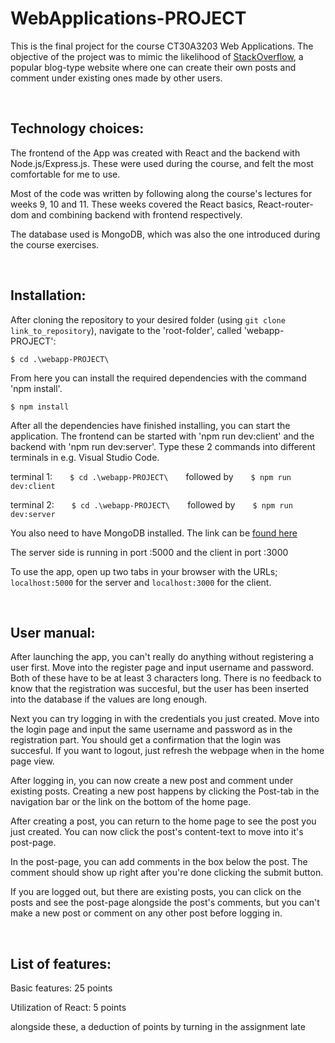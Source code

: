 # WebApplications-PROJECT

This is the final project for the course CT30A3203 Web Applications.
The objective of the project was to mimic the likelihood of [StackOverflow](https://stackoverflow.com/), a popular blog-type website where one can create their own posts and comment under 
existing ones made by other users.


<br />


## Technology choices:

The frontend of the App was created with React and the backend with Node.js/Express.js. These were used during the course, and felt the most comfortable for me to use.

Most of the code was written by following along the course's lectures for weeks 9, 10 and 11. These 
weeks covered the React basics, React-router-dom and combining backend with frontend respectively.

The database used is MongoDB, which was also the one introduced during the course exercises.


<br />


## Installation:

After cloning the repository to your desired folder (using ```git clone link_to_repository```), navigate to the 'root-folder', called 'webapp-PROJECT':
```
$ cd .\webapp-PROJECT\
```
From here you can install the required dependencies with the command 'npm install'.
```
$ npm install
```
After all the dependencies have finished installing, you can start the application. The frontend can be started with 'npm run dev:client' and the backend 
with 'npm run dev:server'. Type these 2 commands into different terminals in e.g. Visual Studio Code.

terminal 1:  `$ cd .\webapp-PROJECT\`  followed by  ```$ npm run dev:client```

terminal 2:  `$ cd .\webapp-PROJECT\`  followed by  ```$ npm run dev:server```


You also need to have MongoDB installed. The link can be [found here](https://www.mongodb.com/try/download/community)

The server side is running in port :5000 and the client in port :3000

To use the app, open up two tabs in your browser with the URLs; ```localhost:5000``` for the server and ```localhost:3000``` for the client.


<br />


## User manual: 

After launching the app, you can't really do anything without registering a user first. Move into the register page and input username and password. Both of these 
have to be at least 3 characters long. There is no feedback to know that the registration was succesful, but the user has been inserted into the database if the 
values are long enough.

Next you can try logging in with the credentials you just created. Move into the login page and input the same username and password as in the registration part. 
You should get a confirmation that the login was succesful. If you want to logout, just refresh the webpage when in the home page view.

After logging in, you can now create a new post and comment under existing posts. Creating a new post happens by clicking the Post-tab in the navigation bar or the 
link on the bottom of the home page.

After creating a post, you can return to the home page to see the post you just created. You can now click the post's content-text to move into it's post-page.

In the post-page, you can add comments in the box below the post. The comment should show up right after you're done clicking the submit button.

If you are logged out, but there are existing posts, you can click on the posts and see the post-page alongside the post's comments, but you can't make a new post 
or comment on any other post before logging in.


<br />


## List of features: 

Basic features: 25 points

Utilization of React: 5 points

alongside these, a deduction of points by turning in the assignment late
